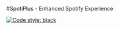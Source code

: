 #SpotiPlus - Enhanced Spotify Experience

[![Code style: black](https://img.shields.io/badge/code%20style-black-000000.svg)](https://github.com/psf/black)
